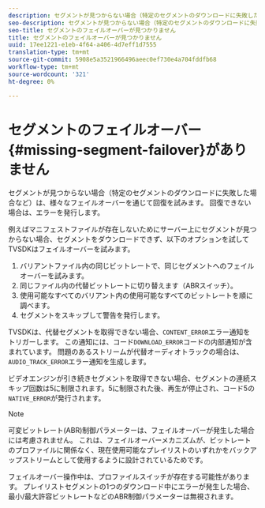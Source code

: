 ```yaml
---
description: セグメントが見つからない場合（特定のセグメントのダウンロードに失敗した場合など）は、様々なフェイルオーバーを通じて回復を試みます。 回復できない場合は、エラーを発行します。
seo-description: セグメントが見つからない場合（特定のセグメントのダウンロードに失敗した場合など）は、様々なフェイルオーバーを通じて回復を試みます。 回復できない場合は、エラーを発行します。
seo-title: セグメントのフェイルオーバーが見つかりません
title: セグメントのフェイルオーバーが見つかりません
uuid: 17ee1221-e1eb-4f64-a406-4d7eff1d7555
translation-type: tm+mt
source-git-commit: 5908e5a3521966496aeec0ef730e4a704fddfb68
workflow-type: tm+mt
source-wordcount: '321'
ht-degree: 0%

---
```



# セグメントのフェイルオーバー{#missing-segment-failover}がありません

セグメントが見つからない場合（特定のセグメントのダウンロードに失敗した場合など）は、様々なフェイルオーバーを通じて回復を試みます。 回復できない場合は、エラーを発行します。

例えばマニフェストファイルが存在しないためにサーバー上にセグメントが見つからない場合、セグメントをダウンロードできず、以下のオプションを試してTVSDKはフェイルオーバーを試みます。

1. バリアントファイル内の同じビットレートで、同じセグメントへのフェイルオーバーを試みます。
1. 同じファイル内の代替ビットレートに切り替えます（ABRスイッチ）。
1. 使用可能なすべてのバリアント内の使用可能なすべてのビットレートを順に調べます。
1. セグメントをスキップして警告を発行します。

TVSDKは、代替セグメントを取得できない場合、`CONTENT_ERROR`エラー通知をトリガーします。 この通知には、コード`DOWNLOAD_ERROR`コードの内部通知が含まれています。 問題のあるストリームが代替オーディオトラックの場合は、`AUDIO_TRACK_ERROR`エラー通知を生成します。

ビデオエンジンが引き続きセグメントを取得できない場合、セグメントの連続スキップ回数は5に制限されます。5に制限された後、再生が停止され、コード5の`NATIVE_ERROR`が発行されます。

>[!NOTE]
>
>可変ビットレート(ABR)制御パラメーターは、フェイルオーバーが発生した場合には考慮されません。 これは、フェイルオーバーメカニズムが、ビットレートのプロファイルに関係なく、現在使用可能なプレイリストのいずれかをバックアップストリームとして使用するように設計されているためです。
>
>フェイルオーバー操作中は、プロファイルスイッチが存在する可能性があります。 プレイリストセグメントの1つのダウンロード中にエラーが発生した場合、最小/最大許容ビットレートなどのABR制御パラメーターは無視されます。

